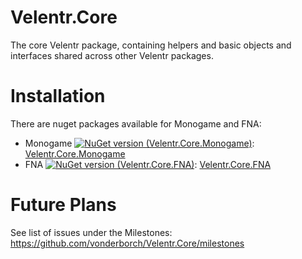 # Velentr.Core
The core Velentr package, containing helpers and basic objects and interfaces shared across other Velentr packages.

# Installation
There are nuget packages available for Monogame and FNA:
- Monogame [![NuGet version (Velentr.Core.Monogame)](https://img.shields.io/nuget/v/Velentr.Core.Monogame.svg?style=flat-square)](https://www.nuget.org/packages/Velentr.Core.Monogame/): [Velentr.Core.Monogame](https://www.nuget.org/packages/Velentr.Core.Monogame/)
- FNA [![NuGet version (Velentr.Core.FNA)](https://img.shields.io/nuget/v/Velentr.Core.FNA.svg?style=flat-square)](https://www.nuget.org/packages/Velentr.Core.FNA/): [Velentr.Core.FNA](https://www.nuget.org/packages/Velentr.Core.FNA/)

# Future Plans
See list of issues under the Milestones: https://github.com/vonderborch/Velentr.Core/milestones
